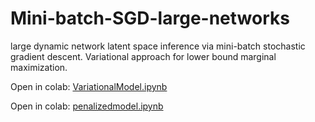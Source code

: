 # Mini-batch-SGD-large-networks
large dynamic network latent space inference via mini-batch stochastic gradient descent. Variational approach for lower bound marginal maximization. 


Open in colab: [VariationalModel.ipynb](https://githubtocolab.com/IgorBronzaCuerta/Mini-batch-SGD_large_networks/blob/main/VariationalModel.ipynb)

Open in colab: [penalizedmodel.ipynb](https://githubtocolab.com/IgorBronzaCuerta/Mini-batch-SGD_large_networks/blob/main/penalizedmodel.ipynb)
